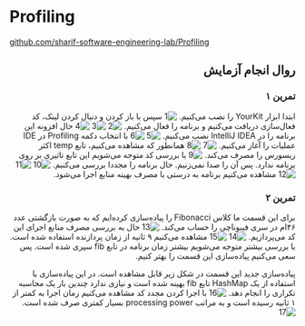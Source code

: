 # Profiling
[github.com/sharif-software-engineering-lab/Profiling](https://github.com/sharif-software-engineering-lab/Profiling)

<div dir="rtl">

## روال انجام آزمایش
### تمرین ۱
ابتدا ابزار 
YourKit
را نصب می‌کنیم. 
![1](Pictures/1-installing.png)
سپس با باز کردن و دنبال کردن لینک، کد فعال‌سازی دریافت می‌کنیم و برنامه را فعال می‌کنیم. 
![2](Pictures/2-activate.png)
![3](Pictures/3-email.png)
![4](Pictures/4-activated.png)
حال افزونه این برنامه را در 
IntelliJ IDEA
نصب می‌کنیم. 
![5](Pictures/5-plugin.png)
![6](Pictures/6-plugin.png)
با انتخاب دکمه 
Profiling 
در 
IDE 
عملیات را آغاز می‌کنیم. 
![7](Pictures/7-profiling.png)
![8](Pictures/8-temp.png)
همانطور که مشاهده می‌کنیم، تابع 
temp
اکثر ریسورس را مصرف می‌کند. 
![9](Pictures/9-temp.png)
با بررسی کد متوجه می‌شویم این تابع تاثیری بر روی برنامه ندارد. پس آن را صدا نمی‌زنیم. حال برنامه را مجددا بررسی می‌کنیم. 
![10](Pictures/10-profile.png)
![11](Pictures/11-profile.png)
![12](Pictures/12-profile.png)
مشاهده می‌کنیم برنامه به درستی با مصرف بهینه منابع اجرا می‌شود.

### تمرین ۲
برای این قسمت ما کلاس 
Fibonacci
را پیاده‌سازی کرده‌ایم که به صورت بازگشتی عدد ۴۶ام در سری فیبوناچی را حساب می‌کند.
![13](Pictures/13-fib.png)
حال به بررسی مصرف منابع اجرای این کد می‌پردازیم.
![14](Pictures/14-result.png)
![15](Pictures/15-result.png)
مشاهده می‌کنیم ۹ ثانیه از زمان پردازنده استفاده شده است. با بررسی بیشتر متوجه می‌شویم بیشتر زمان برنامه در تابع 
fib
سپری شده است. پس سعی می‌کنیم پیاده‌سازی این قسمت را بهتر کنیم.

پیاده‌سازی جدید این قسمت در شکل زیر قابل مشاهده است. در این پیاده‌سازی با استفاده از یک 
HashMap
تابع 
fib
بهینه شده است و نیازی ندارد چندین بار یک محاسبه تکراری را انجام دهد. 
![16](Pictures/16-new-fib.png)
با اجرا کردن مجدد کد مشاهده می‌کنیم زمان اجرا به کمتر از ۱ ثانیه رسیده است و به مراتب 
processing power 
بسیار کمتری صرف شده است. 
![17](Pictures/17-result.png)

</div>